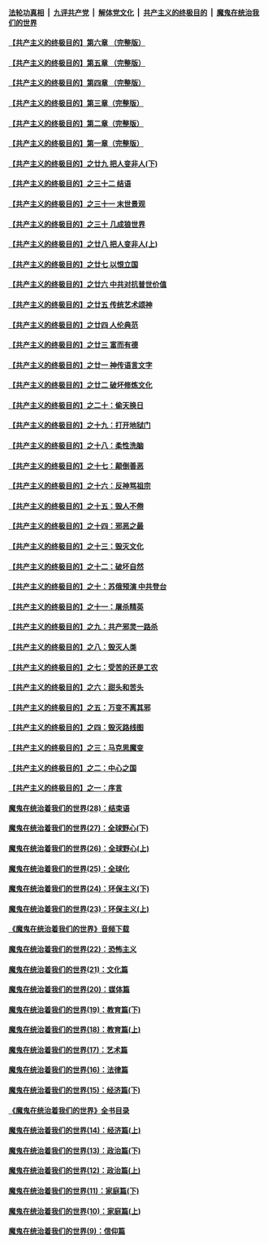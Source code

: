 

####  [法轮功真相](../../../../basic/blob/master/README.md?t=04231931) &nbsp;|&nbsp; [九评共产党](../../../../9ping.md/blob/master/README.md?t=04231931) &nbsp;|&nbsp; [解体党文化](../../../../jtdwh.md/blob/master/README.md?t=04231931)  &nbsp;|&nbsp; [共产主义的终极目的](../../../../gczydzjmd.md/blob/master/README.md?t=04231931) &nbsp;|&nbsp; [魔鬼在统治我们的世界](../../../../mgztzwmdsj.md/blob/master/README.md?t=04231931) 

#### [【共产主义的终极目的】第六章 （完整版）](../pages/nsc422/n11428913.md?t=04231931) 

#### [【共产主义的终极目的】第五章 （完整版）](../pages/nsc422/n11428912.md?t=04231931) 

#### [【共产主义的终极目的】第四章 （完整版）](../pages/nsc422/n11428907.md?t=04231931) 

#### [【共产主义的终极目的】第三章（完整版）](../pages/nsc422/n11428848.md?t=04231931) 

#### [【共产主义的终极目的】第二章（完整版）](../pages/nsc422/n11428831.md?t=04231931) 

#### [【共产主义的终极目的】第一章（完整版）](../pages/nsc422/n11417651.md?t=04231931) 

#### [【共产主义的终极目的】之廿九 把人变非人(下)](../pages/nsc422/n11344140.md?t=04231931) 

#### [【共产主义的终极目的】之三十二 结语](../pages/nsc422/n11360535.md?t=04231931) 

#### [【共产主义的终极目的】之三十一 末世景观](../pages/nsc422/n11351129.md?t=04231931) 

#### [【共产主义的终极目的】之三十 几成狼世界](../pages/nsc422/n11348280.md?t=04231931) 

#### [【共产主义的终极目的】之廿八 把人变非人(上)](../pages/nsc422/n11340492.md?t=04231931) 

#### [【共产主义的终极目的】之廿七 以恨立国](../pages/nsc422/n11336944.md?t=04231931) 

#### [【共产主义的终极目的】之廿六 中共对抗普世价值](../pages/nsc422/n11324785.md?t=04231931) 

#### [【共产主义的终极目的】之廿五 传统艺术颂神](../pages/nsc422/n11296396.md?t=04231931) 

#### [【共产主义的终极目的】之廿四 人伦典范](../pages/nsc422/n11296397.md?t=04231931) 

#### [【共产主义的终极目的】之廿三 富而有德](../pages/nsc422/n11283598.md?t=04231931) 

#### [【共产主义的终极目的】之廿一 神传语言文字](../pages/nsc422/n11263265.md?t=04231931) 

#### [【共产主义的终极目的】之廿二 破坏修炼文化](../pages/nsc422/n11245728.md?t=04231931) 

#### [【共产主义的终极目的】之二十：偷天换日](../pages/nsc422/n11238846.md?t=04231931) 

#### [【共产主义的终极目的】之十九：打开地狱门](../pages/nsc422/n11206376.md?t=04231931) 

#### [【共产主义的终极目的】之十八：柔性洗脑](../pages/nsc422/n11199994.md?t=04231931) 

#### [【共产主义的终极目的】之十七：颠倒善恶](../pages/nsc422/n11179782.md?t=04231931) 

#### [【共产主义的终极目的】之十六：反神骂祖宗](../pages/nsc422/n11166798.md?t=04231931) 

#### [【共产主义的终极目的】之十五：毁人不倦](../pages/nsc422/n11166792.md?t=04231931) 

#### [【共产主义的终极目的】之十四：邪恶之最](../pages/nsc422/n11150249.md?t=04231931) 

#### [【共产主义的终极目的】之十三：毁灭文化](../pages/nsc422/n11135227.md?t=04231931) 

#### [【共产主义的终极目的】之十二：破坏自然](../pages/nsc422/n11135214.md?t=04231931) 

#### [【共产主义的终极目的】之十：苏俄预演 中共登台](../pages/nsc422/n11118424.md?t=04231931) 

#### [【共产主义的终极目的】之十一：屠杀精英](../pages/nsc422/n11118442.md?t=04231931) 

#### [【共产主义的终极目的】之九：共产邪灵一路杀](../pages/nsc422/n11114139.md?t=04231931) 

#### [【共产主义的终极目的】之八：毁灭人类](../pages/nsc422/n11108503.md?t=04231931) 

#### [【共产主义的终极目的】之七：受苦的还是工农](../pages/nsc422/n11101809.md?t=04231931) 

#### [【共产主义的终极目的】之六：甜头和苦头](../pages/nsc422/n11096971.md?t=04231931) 

#### [【共产主义的终极目的】之五：万变不离其邪](../pages/nsc422/n11091285.md?t=04231931) 

#### [【共产主义的终极目的】之四：毁灭路线图](../pages/nsc422/n11086284.md?t=04231931) 

#### [【共产主义的终极目的】之三：马克思魔变](../pages/nsc422/n11061941.md?t=04231931) 

#### [【共产主义的终极目的】之二：中心之国](../pages/nsc422/n11047728.md?t=04231931) 

#### [【共产主义的终极目的】之一：序言](../pages/nsc422/n11086077.md?t=04231931) 

#### [魔鬼在统治着我们的世界(28)：结束语](../pages/nsc422/n10936246.md?t=04231931) 

#### [魔鬼在统治着我们的世界(27)：全球野心(下)](../pages/nsc422/n10928319.md?t=04231931) 

#### [魔鬼在统治着我们的世界(26)：全球野心(上)](../pages/nsc422/n10900318.md?t=04231931) 

#### [魔鬼在统治着我们的世界(25)：全球化](../pages/nsc422/n10788205.md?t=04231931) 

#### [魔鬼在统治着我们的世界(24)：环保主义(下)](../pages/nsc422/n10695307.md?t=04231931) 

#### [魔鬼在统治着我们的世界(23)：环保主义(上)](../pages/nsc422/n10688613.md?t=04231931) 

#### [《魔鬼在统治着我们的世界》音频下载](../pages/nsc422/n10635553.md?t=04231931) 

#### [魔鬼在统治着我们的世界(22)：恐怖主义](../pages/nsc422/n10614727.md?t=04231931) 

#### [魔鬼在统治着我们的世界(21)：文化篇](../pages/nsc422/n10597706.md?t=04231931) 

#### [魔鬼在统治着我们的世界(20)：媒体篇](../pages/nsc422/n10586579.md?t=04231931) 

#### [魔鬼在统治着我们的世界(19)：教育篇(下)](../pages/nsc422/n10564808.md?t=04231931) 

#### [魔鬼在统治着我们的世界(18)：教育篇(上)](../pages/nsc422/n10526970.md?t=04231931) 

#### [魔鬼在统治着我们的世界(17)：艺术篇](../pages/nsc422/n10499093.md?t=04231931) 

#### [魔鬼在统治着我们的世界(16)：法律篇](../pages/nsc422/n10485969.md?t=04231931) 

#### [魔鬼在统治着我们的世界(15)：经济篇(下)](../pages/nsc422/n10469975.md?t=04231931) 

#### [《魔鬼在统治着我们的世界》全书目录](../pages/nsc422/n10464261.md?t=04231931) 

#### [魔鬼在统治着我们的世界(14)：经济篇(上)](../pages/nsc422/n10457370.md?t=04231931) 

#### [魔鬼在统治着我们的世界(13)：政治篇(下)](../pages/nsc422/n10448270.md?t=04231931) 

#### [魔鬼在统治着我们的世界(12)：政治篇(上)](../pages/nsc422/n10444576.md?t=04231931) 

#### [魔鬼在统治着我们的世界(11)：家庭篇(下)](../pages/nsc422/n10440961.md?t=04231931) 

#### [魔鬼在统治着我们的世界(10)：家庭篇(上)](../pages/nsc422/n10435448.md?t=04231931) 

#### [魔鬼在统治着我们的世界(9)：信仰篇](../pages/nsc422/n10432159.md?t=04231931) 

